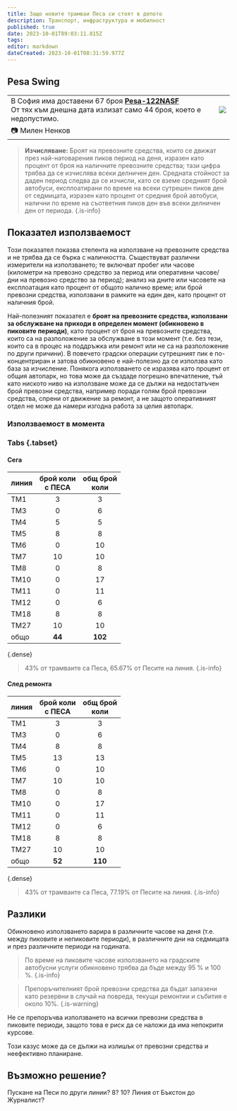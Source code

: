 ```yaml
---
title: Защо новите трамваи Песа си стоят в депото
description: Транспорт, инфраструктура и мобилност
published: true
date: 2023-10-01T09:03:11.815Z
tags: 
editor: markdown
dateCreated: 2023-10-01T08:31:59.977Z
---
```


## Pesa Swing

<div class="table-responsive"><table style="width:100%"><tr>
<td>В София има доставени 67 броя <a href="/bg/public-transport/fleet-list/2013-Pesa-122NASF"><b>Pesa-122NASF</b></a><br>От тях към днешна дата излизат само 44 броя, което е недопустимо.</td>
<td><img src="https://drive.google.com/uc?id=15i-Ymy1xsN1G3UrV6Vckpa0WXZr1JRiu"></td></tr>
  <td colspan=2 >📷 <a href=""><b></b></a> Милен Ненков</td></table></div>
  
> **Изчисляване:** Броят на превозните средства, които се движат през най-натоварения пиков период на деня, изразен като процент от броя на наличните превозните средства; тази цифра трябва да се изчислява всеки делничен ден. Средната стойност за даден период следва да се изчисли, като се вземе средният брой автобуси, експлоатирани по време на всеки сутрешен пиков ден от седмицата, изразен като процент от средния брой автобуси, налични по време на съответния пиков ден във всеки делничен ден от периода.
{.is-info}

  
## Показател използваемост

Този показател показва степента на използване на превозните средства и не трябва да се бърка с наличността. Съществуват различни измерители на използването; те включват пробег или часове (километри на превозно средство за период или оперативни часове/дни на превозно средство за период); анализ на дните или часовете на експлоатация като процент от общото налично време; или брой превозни средства, използвани в рамките на един ден, като процент от наличния брой.

Най-полезният показател е **броят на превозните средства, използвани за обслужване на приходи в определен момент (обикновено в пиковите периоди)**, като процент от броя на превозните средства, които са на разположение за обслужване в този момент (т.е. без тези, които са в процес на поддръжка или ремонт или не са на разположение по други причини). В повечето градски операции сутрешният пик е по-концентриран и затова обикновено е най-полезно да се използва като база за изчисление. Понякога използването се изразява като процент от общия автопарк, но това може да създаде погрешно впечатление, тъй като ниското ниво на използване може да се дължи на недостатъчен брой превозни средства, например поради голям брой превозни средства, спрени от движение за ремонт, а не защото оперативният отдел не може да намери изгодна работа за целия автопарк.

  
### Използваемост в момента

### Tabs {.tabset}

#### Сега 

| линия     | брой коли<br>с ПЕСА | общ брой<br> коли         | 
|------|:------:|:---------:|
|  ТМ1 |    3   |     3     |
|  ТМ3 |    0   |     6     |
|  ТМ4 |    5   |     5     |
|  ТМ5 |    8   |     8     |
|  ТМ6 |    0   |     10    |
|  ТМ7 |   10   |     10    |
|  ТМ8 |    0   |     8     |
| ТМ10 |    0   |     17    |
| ТМ11 |    0   |     11    |
| ТМ12 |    0   |     6     |
| ТМ18 |    8   |     8     |
| ТМ27 |   10   |     10    |
| общо |   **44**   |    **102**    |
{.dense}

> 43% от трамваите са Песа, 65.67% от Песите на линия.
{.is-info}


#### След ремонта 
| линия     | брой коли<br>с ПЕСА | общ брой<br> коли         | 
|------|:------:|:---------:|
|  ТМ1 |    3   |     3     |
|  ТМ3 |    0   |     6     |
|  ТМ4 |    8   |     8     |
|  ТМ5 |    13  |    13     |
|  ТМ6 |    0   |     10    |
|  ТМ7 |   10   |     10    |
|  ТМ8 |    0   |     8     |
| ТМ10 |    0   |     17    |
| ТМ11 |    0   |     11    |
| ТМ12 |    0   |     6     |
| ТМ18 |    8   |     8     |
| ТМ27 |   10   |     10    |
| общо |   **52**   |    **110**    |
{.dense}

> 43% от трамваите са Песа, 77.19% от Песите на линия.
{.is-info}

## Разлики
Обикновено използването варира в различните часове на деня (т.е. между пиковите и непиковите периоди), в различните дни на седмицата и през различните периоди на годината. 

> По време на пиковите часове използването на градските автобусни услуги обикновено трябва да бъде между 95 % и 100 %. 
{.is-info}


> Препоръчителният брой превозни средства да бъдат запазени като резервни в случай на повреда, текущи ремонтии и събития е около 10%.
{.is-warning}

Не се препоръчва използването на всички превозни средства в пиковите периоди, защото това е риск да се наложи да има непокрити курсове.

Този казус може да се дължи на излишък от превозни средства и неефективно планиране.

## Възможно решение?

Пускане на Песи по други линии? 8? 10? Линия от Бъкстон до Журналист?
